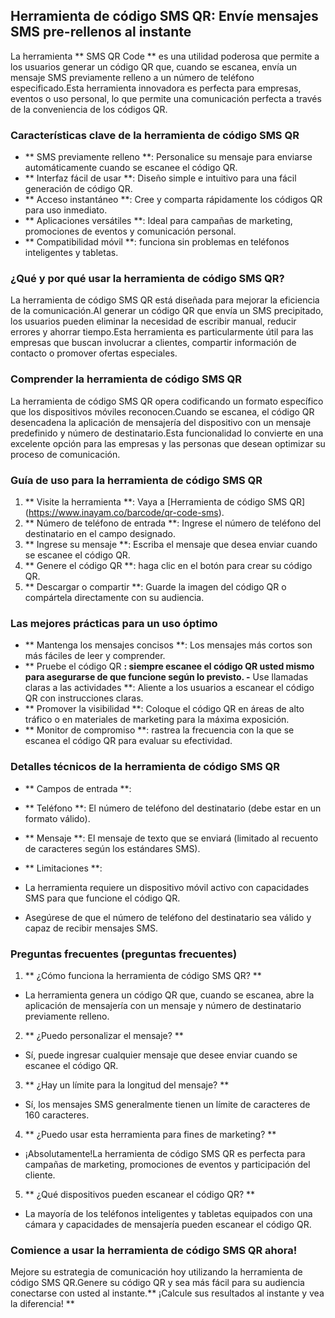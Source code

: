 ## Herramienta de código SMS QR: Envíe mensajes SMS pre-rellenos al instante

La herramienta ** SMS QR Code ** es una utilidad poderosa que permite a los usuarios generar un código QR que, cuando se escanea, envía un mensaje SMS previamente relleno a un número de teléfono especificado.Esta herramienta innovadora es perfecta para empresas, eventos o uso personal, lo que permite una comunicación perfecta a través de la conveniencia de los códigos QR.

### Características clave de la herramienta de código SMS QR

- ** SMS previamente relleno **: Personalice su mensaje para enviarse automáticamente cuando se escanee el código QR.
- ** Interfaz fácil de usar **: Diseño simple e intuitivo para una fácil generación de código QR.
- ** Acceso instantáneo **: Cree y comparta rápidamente los códigos QR para uso inmediato.
- ** Aplicaciones versátiles **: Ideal para campañas de marketing, promociones de eventos y comunicación personal.
- ** Compatibilidad móvil **: funciona sin problemas en teléfonos inteligentes y tabletas.

### ¿Qué y por qué usar la herramienta de código SMS QR?

La herramienta de código SMS QR está diseñada para mejorar la eficiencia de la comunicación.Al generar un código QR que envía un SMS precipitado, los usuarios pueden eliminar la necesidad de escribir manual, reducir errores y ahorrar tiempo.Esta herramienta es particularmente útil para las empresas que buscan involucrar a clientes, compartir información de contacto o promover ofertas especiales.

### Comprender la herramienta de código SMS QR

La herramienta de código SMS QR opera codificando un formato específico que los dispositivos móviles reconocen.Cuando se escanea, el código QR desencadena la aplicación de mensajería del dispositivo con un mensaje predefinido y número de destinatario.Esta funcionalidad lo convierte en una excelente opción para las empresas y las personas que desean optimizar su proceso de comunicación.

### Guía de uso para la herramienta de código SMS QR

1. ** Visite la herramienta **: Vaya a [Herramienta de código SMS QR] (https://www.inayam.co/barcode/qr-code-sms).
2. ** Número de teléfono de entrada **: Ingrese el número de teléfono del destinatario en el campo designado.
3. ** Ingrese su mensaje **: Escriba el mensaje que desea enviar cuando se escanee el código QR.
4. ** Genere el código QR **: haga clic en el botón para crear su código QR.
5. ** Descargar o compartir **: Guarde la imagen del código QR o compártela directamente con su audiencia.

### Las mejores prácticas para un uso óptimo

- ** Mantenga los mensajes concisos **: Los mensajes más cortos son más fáciles de leer y comprender.
- ** Pruebe el código QR **: siempre escanee el código QR usted mismo para asegurarse de que funcione según lo previsto.
-** Use llamadas claras a las actividades **: Aliente a los usuarios a escanear el código QR con instrucciones claras.
- ** Promover la visibilidad **: Coloque el código QR en áreas de alto tráfico o en materiales de marketing para la máxima exposición.
- ** Monitor de compromiso **: rastrea la frecuencia con la que se escanea el código QR para evaluar su efectividad.

### Detalles técnicos de la herramienta de código SMS QR

- ** Campos de entrada **:
- ** Teléfono **: El número de teléfono del destinatario (debe estar en un formato válido).
- ** Mensaje **: El mensaje de texto que se enviará (limitado al recuento de caracteres según los estándares SMS).

- ** Limitaciones **:
- La herramienta requiere un dispositivo móvil activo con capacidades SMS para que funcione el código QR.
- Asegúrese de que el número de teléfono del destinatario sea válido y capaz de recibir mensajes SMS.

### Preguntas frecuentes (preguntas frecuentes)

1. ** ¿Cómo funciona la herramienta de código SMS QR? **
- La herramienta genera un código QR que, cuando se escanea, abre la aplicación de mensajería con un mensaje y número de destinatario previamente relleno.

2. ** ¿Puedo personalizar el mensaje? **
- Sí, puede ingresar cualquier mensaje que desee enviar cuando se escanee el código QR.

3. ** ¿Hay un límite para la longitud del mensaje? **
- Sí, los mensajes SMS generalmente tienen un límite de caracteres de 160 caracteres.

4. ** ¿Puedo usar esta herramienta para fines de marketing? **
- ¡Absolutamente!La herramienta de código SMS QR es perfecta para campañas de marketing, promociones de eventos y participación del cliente.

5. ** ¿Qué dispositivos pueden escanear el código QR? **
- La mayoría de los teléfonos inteligentes y tabletas equipados con una cámara y capacidades de mensajería pueden escanear el código QR.

### Comience a usar la herramienta de código SMS QR ahora!

Mejore su estrategia de comunicación hoy utilizando la herramienta de código SMS QR.Genere su código QR y sea más fácil para su audiencia conectarse con usted al instante.** ¡Calcule sus resultados al instante y vea la diferencia! **